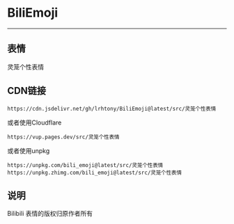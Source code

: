 # BiliEmoji
---
## 表情
灵笼个性表情
## CDN链接
```
https://cdn.jsdelivr.net/gh/lrhtony/BiliEmoji@latest/src/灵笼个性表情
```
或者使用Cloudflare
```
https://vup.pages.dev/src/灵笼个性表情
```
或者使用unpkg
```
https://unpkg.com/bili_emoji@latest/src/灵笼个性表情
https://unpkg.zhimg.com/bili_emoji@latest/src/灵笼个性表情
```
## 说明
Bilibili 表情的版权归原作者所有
